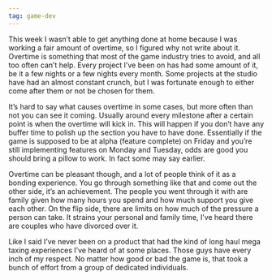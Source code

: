 ```yaml
---
tag: game-dev
---
```

This week I wasn’t able to get anything done at home because I was working a fair amount of overtime, so I figured why not write about it. Overtime is something that most of the game industry tries to avoid, and all too often can’t help. Every project I’ve been on has had some amount of it, be it a few nights or a few nights every month. Some projects at the studio have had an almost constant crunch, but I was fortunate enough to either come after them or not be chosen for them.

It’s hard to say what causes overtime in some cases, but more often than not you can see it coming. Usually around every milestone after a certain point is when the overtime will kick in. This will happen if you don’t have any buffer time to polish up the section you have to have done. Essentially if the game is supposed to be at alpha (feature complete) on Friday and you’re still implementing features on Monday and Tuesday, odds are good you should bring a pillow to work. In fact some may say earlier.

Overtime can be pleasant though, and a lot of people think of it as a bonding experience. You go through something like that and come out the other side, it’s an achievement. The people you went through it with are family given how many hours you spend and how much support you give each other. On the flip side, there are limits on how much of the pressure a person can take. It strains your personal and family time, I’ve heard there are couples who have divorced over it.

Like I said I’ve never been on a product that had the kind of long haul mega taxing experiences I’ve heard of at some places. Those guys have every inch of my respect. No matter how good or bad the game is, that took a bunch of effort from a group of dedicated individuals.
